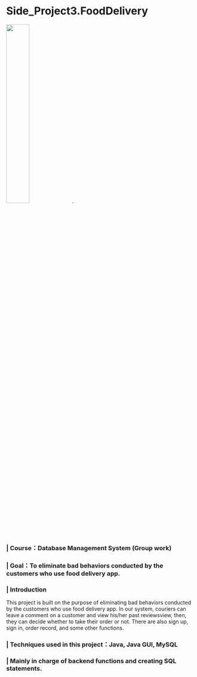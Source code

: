 # Side_Project3.FoodDelivery
<img src="https://user-images.githubusercontent.com/58580554/160270083-3b3303f9-2a39-4e75-96ce-13d5ba9d7af1.png" width = 35%>. 
### | Course：Database Management System (Group work)
### | Goal：To eliminate bad behaviors conducted by the customers who use food delivery app.
### | Introduction
This project is built on the purpose of eliminating bad behaviors conducted by the customers who use food delivery app. In our system, couriers can leave a comment on a customer and view his/her past reviewsview, then, they can decide whether to take their order or not. There are also sign up, sign in, order record, and some other functions.
### | Techniques used in this project：Java, Java GUI, MySQL
### | Mainly in charge of backend functions and creating SQL statements.
